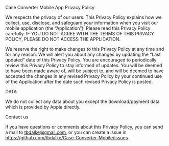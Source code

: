 Case Converter Mobile App Privacy Policy

We respects the privacy of our users. This Privacy Policy explains how we collect, use, disclose, and safeguard your information when you visit our mobile application (the “Application”). Please read this Privacy Policy carefully. IF YOU DO NOT AGREE WITH THE TERMS OF THIS PRIVACY POLICY, PLEASE DO NOT ACCESS THE APPLICATION.

We reserve the right to make changes to this Privacy Policy at any time and for any reason. We will alert you about any changes by updating the “Last updated” date of this Privacy Policy. You are encouraged to periodically review this Privacy Policy to stay informed of updates. You will be deemed to have been made aware of, will be subject to, and will be deemed to have accepted the changes in any revised Privacy Policy by your continued use of the Application after the date such revised Privacy Policy is posted.

DATA

We do not collect any data about you except the download/payment data which is provided by Apple directly.

Contact us

If you have questions or comments about this Privacy Policy, you can send a mail to tbdalke@gmail.com, or you can create a issue in https://github.com/tbdalke/Case-Converter-Mobile/issues.
